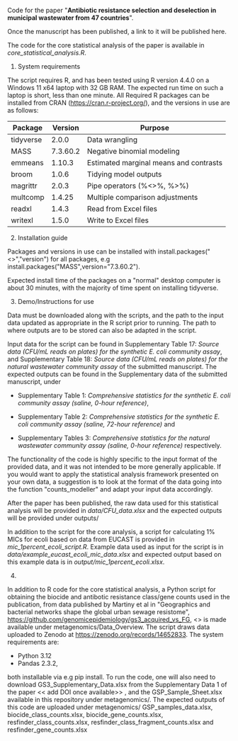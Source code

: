 
Code for the paper "**Antibiotic resistance selection and deselection in municipal wastewater from 47 countries**".

Once the manuscript has been published, a link to it will be published here.

The code for the core statistical analysis of the paper is available in *core_statistical_analysis.R*.

1. System requirements

The script requires R, and has been tested using R version 4.4.0 on a Windows 11 x64 laptop with 32 GB RAM.
The expected run time on such a laptop is short, less than one minute.
All Required R packages can be installed from CRAN (https://cran.r-project.org/), and the versions in use are as follows:

| Package   | Version   | Purpose                                         |
|-----------|-----------|-------------------------------------------------|
| tidyverse | 2.0.0     | Data wrangling                                  |
| MASS      | 7.3.60.2  | Negative binomial modeling                      |
| emmeans   | 1.10.3    | Estimated marginal means and contrasts          |
| broom     | 1.0.6     | Tidying model outputs                           |
| magrittr  | 2.0.3     | Pipe operators (%<>%, %>%)                       |
| multcomp  | 1.4.25    | Multiple comparison adjustments                 |
| readxl    | 1.4.3     | Read from Excel files                                |
| writexl   | 1.5.0     | Write to Excel files                               |

2. Installation guide
   
  Packages and versions in use can be installed with install.packages("<<packagename>>","version") for all packages, e.g install.packages("MASS",version="7.3.60.2").

  Expected install time of the packages on a "normal" desktop computer is about 30 minutes, with the majority of time spent on installing tidyverse.  

3. Demo/Instructions for use

Data must be downloaded along with the scripts, and the path to the input data updated as appropriate in the R script prior to running. 
The path to where outputs are to be stored can also be adapted in the script.

Input data for the script can be found in Supplementary Table 17: *Source data (CFU/mL reads on plates) for the synthetic E. coli community assay*,  and Supplementary Table 18: *Source data (CFU/mL reads on plates) for the natural wastewater community assay* of the submitted manuscript. 
The expected outputs can be found in the Supplementary data of the submitted manuscript, under

 * Supplementary Table 1: *Comprehensive statistics for the synthetic E. coli community assay (saline, 0-hour reference)*,	

 * Supplementary Table 2: *Comprehensive statistics for the synthetic E. coli community assay (saline, 72-hour reference)* and		

 * Supplementary Tables 3: *Comprehensive statistics for the natural wastewater community assay (saline, 0-hour reference)* respectively.								

The functionality of the code is highly specific to the input format of the provided data, and it was not intended to be more generally applicable. 
If you would want to apply the statistical analysis framework presented on your own data, a suggestion is to look at the format of the data going into the function "counts_modeller" and adapt your input data accordingly.


After the paper has been published,
the raw data used for this statistical analysis will be provided in *data/CFU_data.xlsx* and 
the expected outputs will be provided under outputs/

In addition to the script for the core analysis, a script for calculating 1% MICs for ecoli based on data from EUCAST is provided in *mic_1percent_ecoli_script.R*. 
Example data used as input for the script is in *data/example_eucast_ecoli_mic_data.xlsx* and expected output based on this example data is in *output/mic_1percent_ecoli.xlsx*.


4.
In addition to R code for the core statistical analysis, a Python script for obtaining the biocide and antibotic resistance class/gene counts used in the publication, from data published by Martiny et al in "Geographics and bacterial networks shape the global urban sewage resistome", https://github.com/genomicepidemiology/gs3_acquired_vs_FG, <<DOI and reference to be addded once paper is published>>
   is made available under metagenomics/Data_Overview. The script draws data uploaded to Zenodo at https://zenodo.org/records/14652833.
The system requirements are:
* Python 3.12
* Pandas 2.3.2,
  
both installable via e.g pip install. To run the code, one will also need to download GS3_Supplementary_Data.xlsx from the Supplementary Data 1 of the paper << add DOI once available>> , and the GSP_Sample_Sheet.xlsx available in this repository under metagenomics/.
The expected outputs of this code are uploaded under metagenomics/ GSP_samples_data.xlsx, biocide_class_counts.xlsx, biocide_gene_counts.xlsx, resfinder_class_counts.xlsx, resfinder_class_fragment_counts.xlsx and resfinder_gene_counts.xlsx


